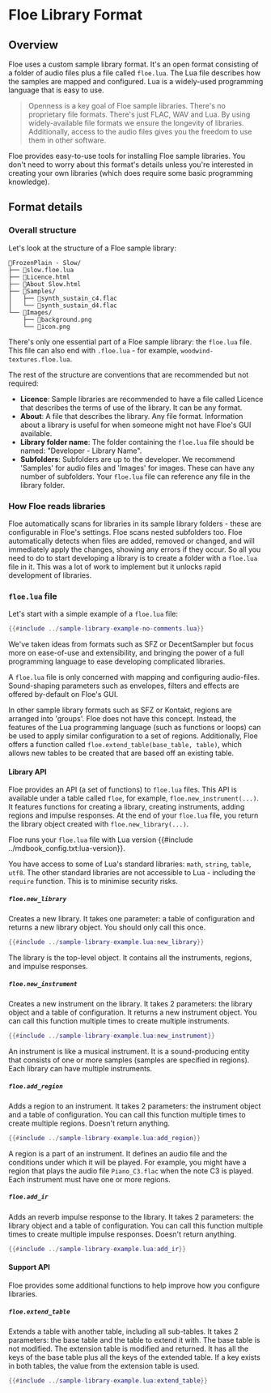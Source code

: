 <!--
SPDX-FileCopyrightText: 2024 Sam Windell
SPDX-License-Identifier: GPL-3.0-or-later
-->

# Floe Library Format

## Overview

Floe uses a custom sample library format. It's an open format consisting of a folder of audio files plus a file called `floe.lua`. The Lua file describes how the samples are mapped and configured. Lua is a widely-used programming language that is easy to use.

> Openness is a key goal of Floe sample libraries. There's no proprietary file formats. There's just FLAC, WAV and Lua. By using widely-available file formats we ensure the longevity of libraries. Additionally, access to the audio files gives you the freedom to use them in other software.

Floe provides easy-to-use tools for installing Floe sample libraries. You don't need to worry about this format's details unless you're interested in creating your own libraries (which does require some basic programming knowledge).

## Format details

### Overall structure

Let's look at the structure of a Floe sample library:

```
📂FrozenPlain - Slow/
├── 📄slow.floe.lua
├── 📄Licence.html
├── 📄About Slow.html
├── 📁Samples/
│   ├── 📄synth_sustain_c4.flac
│   └── 📄synth_sustain_d4.flac
└── 📁Images/
    ├── 📄background.png
    └── 📄icon.png
```

There's only one essential part of a Floe sample library: the `floe.lua` file. This file can also end with `.floe.lua` - for example, `woodwind-textures.floe.lua`.

The rest of the structure are conventions that are recommended but not required:
- **Licence**: Sample libraries are recommended to have a file called Licence that describes the terms of use of the library. It can be any format.
- **About**: A file that describes the library. Any file format. Information about a library is useful for when someone might not have Floe's GUI available.
- **Library folder name**: The folder containing the `floe.lua` file should be named: "Developer - Library Name".
- **Subfolders**: Subfolders are up to the developer. We recommend 'Samples' for audio files and 'Images' for images. These can have any number of subfolders. Your `floe.lua` file can reference any file in the library folder.

### How Floe reads libraries

Floe automatically scans for libraries in its sample library folders - these are configurable in Floe's settings. Floe scans nested subfolders too. Floe automatically detects when files are added, removed or changed, and will immediately apply the changes, showing any errors if they occur. So all you need to do to start developing a library is to create a folder with a `floe.lua` file in it. This was a lot of work to implement but it unlocks rapid development of libraries.

### `floe.lua` file
Let's start with a simple example of a `floe.lua` file:
```lua
{{#include ../sample-library-example-no-comments.lua}}
```

We've taken ideas from formats such as SFZ or DecentSampler but focus more on ease-of-use and extensibility, and bringing the power of a full programming language to ease developing complicated libraries.

A `floe.lua` file is only concerned with mapping and configuring audio-files. Sound-shaping parameters such as envelopes, filters and effects are offered by-default on Floe's GUI.

In other sample library formats such as SFZ or Kontakt, regions are arranged into 'groups'. Floe does not have this concept. Instead, the features of the Lua programming language (such as functions or loops) can be used to apply similar configuration to a set of regions. Additionally, Floe offers a function called `floe.extend_table(base_table, table)`, which allows new tables to be created that are based off an existing table. 

#### Library API
Floe provides an API (a set of functions) to `floe.lua` files. This API is available under a table called `floe`, for example, `floe.new_instrument(...)`. It features functions for creating a library, creating instruments, adding regions and impulse responses. At the end of your `floe.lua` file, you return the library object created with `floe.new_library(...)`.

Floe runs your `floe.lua` file with Lua version {{#include ../mdbook_config.txt:lua-version}}.

You have access to some of Lua's standard libraries: `math`, `string`, `table`, `utf8`. The other standard libraries are not accessible to Lua - including the `require` function. This is to minimise security risks.

##### `floe.new_library`
Creates a new library. It takes one parameter: a table of configuration and returns a new library object. You should only call this once.
```lua
{{#include ../sample-library-example.lua:new_library}}
```

The library is the top-level object. It contains all the instruments, regions, and impulse responses.

##### `floe.new_instrument`
Creates a new instrument on the library. It takes 2 parameters: the library object and a table of configuration. It returns a new instrument object. You can call this function multiple times to create multiple instruments.
```lua
{{#include ../sample-library-example.lua:new_instrument}}
```

An instrument is like a musical instrument. It is a sound-producing entity that consists of one or more samples (samples are specified in regions). Each library can have multiple instruments.

##### `floe.add_region`
Adds a region to an instrument. It takes 2 parameters: the instrument object and a table of configuration. You can call this function multiple times to create multiple regions. Doesn't return anything.
```lua
{{#include ../sample-library-example.lua:add_region}}
```

A region is a part of an instrument. It defines an audio file and the conditions under which it will be played. For example, you might have a region that plays the audio file `Piano_C3.flac` when the note C3 is played. Each instrument must have one or more regions.

##### `floe.add_ir`
Adds an reverb impulse response to the library. It takes 2 parameters: the library object and a table of configuration. You can call this function multiple times to create multiple impulse responses. Doesn't return anything.
```lua
{{#include ../sample-library-example.lua:add_ir}}
```

#### Support API
Floe provides some additional functions to help improve how you configure libraries.

##### `floe.extend_table`
Extends a table with another table, including all sub-tables. It takes 2 parameters: the base table and the table to extend it with. The base table is not modified. The extension table is modified and returned. It has all the keys of the base table plus all the keys of the extended table. If a key exists in both tables, the value from the extension table is used.
```lua
{{#include ../sample-library-example.lua:extend_table}}
```

